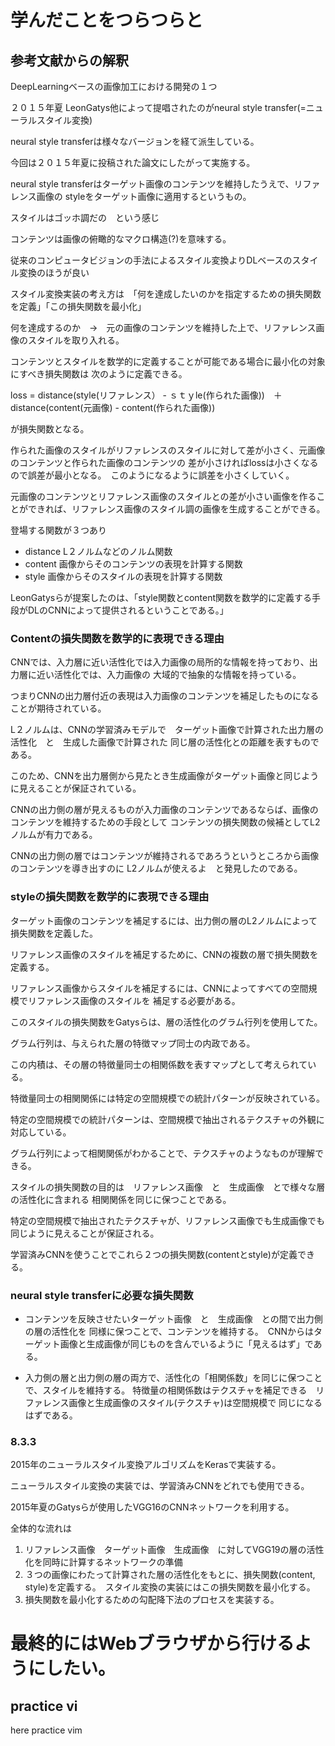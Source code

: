 # 学んだことをつらつらと


## 参考文献からの解釈

DeepLearningベースの画像加工における開発の１つ

２０１５年夏 LeonGatys他によって提唱されたのがneural style transfer(=ニューラルスタイル変換)

neural style transferは様々なバージョンを経て派生している。

今回は２０１５年夏に投稿された論文にしたがって実施する。

neural style transferはターゲット画像のコンテンツを維持したうえで、リファレンス画像の
styleをターゲット画像に適用するというもの。

スタイルはゴッホ調だの　という感じ

コンテンツは画像の俯瞰的なマクロ構造(?)を意味する。

従来のコンピュータビジョンの手法によるスタイル変換よりDLベースのスタイル変換のほうが良い

スタイル変換実装の考え方は　「何を達成したいのかを指定するための損失関数を定義」「この損失関数を最小化」

何を達成するのか　→　元の画像のコンテンツを維持した上で、リファレンス画像のスタイルを取り入れる。

コンテンツとスタイルを数学的に定義することが可能である場合に最小化の対象にすべき損失関数は
次のように定義できる。

loss = distance(style(リファレンス） - ｓｔｙle(作られた画像))　＋　distance(content(元画像) - content(作られた画像))

が損失関数となる。

作られた画像のスタイルがリファレンスのスタイルに対して差が小さく、元画像のコンテンツと作られた画像のコンテンツの
差が小さければlossは小さくなるので誤差が最小となる。　このようになるように誤差を小さくしていく。

元画像のコンテンツとリファレンス画像のスタイルとの差が小さい画像を作ることができれば、リファレンス画像のスタイル調の画像を生成することができる。

登場する関数が３つあり
- distance L２ノルムなどのノルム関数
- content 画像からそのコンテンツの表現を計算する関数
- style 画像からそのスタイルの表現を計算する関数

LeonGatysらが提案したのは、「style関数とcontent関数を数学的に定義する手段がDLのCNNによって提供されるということである。」

### Contentの損失関数を数学的に表現できる理由   

CNNでは、入力層に近い活性化では入力画像の局所的な情報を持っており、出力層に近い活性化では、入力画像の
大域的で抽象的な情報を持っている。

つまりCNNの出力層付近の表現は入力画像のコンテンツを補足したものになることが期待されている。

L２ノルムは、CNNの学習済みモデルで　ターゲット画像で計算された出力層の活性化　と　生成した画像で計算された
同じ層の活性化との距離を表すものである。

このため、CNNを出力層側から見たとき生成画像がターゲット画像と同じように見えることが保証されている。

CNNの出力側の層が見えるものが入力画像のコンテンツであるならば、画像のコンテンツを維持するための手段として
コンテンツの損失関数の候補としてL2ノルムが有力である。

CNNの出力側の層ではコンテンツが維持されるであろうというところから画像のコンテンツを導き出すのに
L2ノルムが使えるよ　と発見したのである。

### styleの損失関数を数学的に表現できる理由

ターゲット画像のコンテンツを補足するには、出力側の層のL2ノルムによって損失関数を定義した。

リファレンス画像のスタイルを補足するために、CNNの複数の層で損失関数を定義する。

リファレンス画像からスタイルを補足するには、CNNによってすべての空間規模でリファレンス画像のスタイルを
補足する必要がある。

このスタイルの損失関数をGatysらは、層の活性化のグラム行列を使用してた。

グラム行列は、与えられた層の特徴マップ同士の内政である。

この内積は、その層の特徴量同士の相関係数を表すマップとして考えられている。

特徴量同士の相関関係には特定の空間規模での統計パターンが反映されている。

特定の空間規模での統計パターンは、空間規模で抽出されるテクスチャの外観に対応している。

グラム行列によって相関関係がわかることで、テクスチャのようなものが理解できる。

スタイルの損失関数の目的は　リファレンス画像　と　生成画像　とで様々な層の活性化に含まれる
相関関係を同じに保つことである。

特定の空間規模で抽出されたテクスチャが、リファレンス画像でも生成画像でも同じように見えることが保証される。

学習済みCNNを使うことでこれら２つの損失関数(contentとstyle)が定義できる。

### neural style transferに必要な損失関数

- コンテンツを反映させたいターゲット画像　と　生成画像　との間で出力側の層の活性化を
同様に保つことで、コンテンツを維持する。　CNNからはターゲット画像と生成画像が同じものを含んでいるように「見えるはず」である。

- 入力側の層と出力側の層の両方で、活性化の「相関係数」を同じに保つことで、スタイルを維持する。
特徴量の相関係数はテクスチャを補足できる　リファレンス画像と生成画像のスタイル(テクスチャ)は空間規模で
同じになるはずである。

### 8.3.3
2015年のニューラルスタイル変換アルゴリズムをKerasで実装する。

ニューラルスタイル変換の実装では、学習済みCNNをどれでも使用できる。

2015年夏のGatysらが使用したVGG16のCNNネットワークを利用する。

全体的な流れは

1. リファレンス画像　ターゲット画像　生成画像　に対してVGG19の層の活性化を同時に計算するネットワークの準備
2. ３つの画像にわたって計算された層の活性化をもとに、損失関数(content, style)を定義する。　スタイル変換の実装にはこの損失関数を最小化する。
3. 損失関数を最小化するための勾配降下法のプロセスを実装する。


# 最終的にはWebブラウザから行けるようにしたい。

## practice vi
here practice vim 
